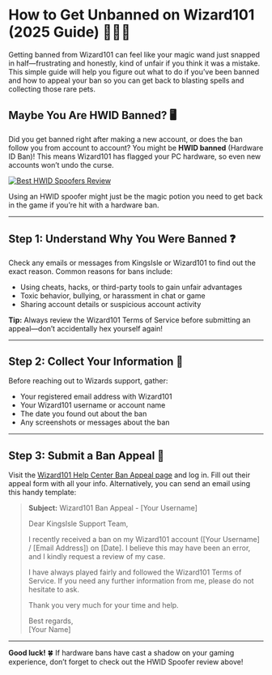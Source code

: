 # How to Get Unbanned on Wizard101 (2025 Guide) 🧙‍♂️✨

Getting banned from Wizard101 can feel like your magic wand just snapped in half—frustrating and honestly, kind of unfair if you think it was a mistake. This simple guide will help you figure out what to do if you’ve been banned and how to appeal your ban so you can get back to blasting spells and collecting those rare pets.

## Maybe You Are HWID Banned? 🖥️

Did you get banned right after making a new account, or does the ban follow you from account to account? You might be **HWID banned** (Hardware ID Ban)! This means Wizard101 has flagged your PC hardware, so even new accounts won’t undo the curse.

[![Best HWID Spoofers Review](https://img.shields.io/badge/Best%20HWID%20Spoofers-Read%20Review-brightgreen?style=for-the-badge&logo=origin)](https://hwid-spoofer.mystrikingly.com/)

Using an HWID spoofer might just be the magic potion you need to get back in the game if you’re hit with a hardware ban.

---

## Step 1: Understand Why You Were Banned ❓

Check any emails or messages from KingsIsle or Wizard101 to find out the exact reason. Common reasons for bans include:
- Using cheats, hacks, or third-party tools to gain unfair advantages
- Toxic behavior, bullying, or harassment in chat or game
- Sharing account details or suspicious account activity

**Tip:** Always review the Wizard101 Terms of Service before submitting an appeal—don’t accidentally hex yourself again!

---

## Step 2: Collect Your Information 📝

Before reaching out to Wizards support, gather:
- Your registered email address with Wizard101  
- Your Wizard101 username or account name  
- The date you found out about the ban  
- Any screenshots or messages about the ban  

---

## Step 3: Submit a Ban Appeal 📧

Visit the [Wizard101 Help Center Ban Appeal page](https://www.wizard101.com/help) and log in. Fill out their appeal form with all your info. Alternatively, you can send an email using this handy template:

> **Subject:** Wizard101 Ban Appeal - [Your Username]  
>  
> Dear KingsIsle Support Team,  
>  
> I recently received a ban on my Wizard101 account ([Your Username] / [Email Address]) on [Date]. I believe this may have been an error, and I kindly request a review of my case.  
>  
> I have always played fairly and followed the Wizard101 Terms of Service. If you need any further information from me, please do not hesitate to ask.  
>  
> Thank you very much for your time and help.  
>  
> Best regards,  
> [Your Name]

---

**Good luck!** 🍀 If hardware bans have cast a shadow on your gaming experience, don’t forget to check out the HWID Spoofer review above!